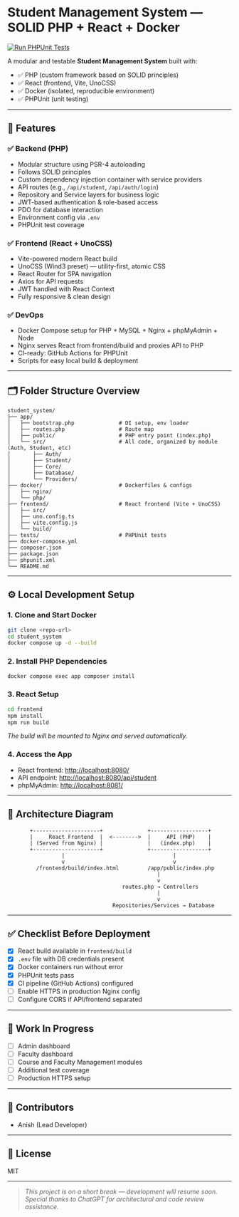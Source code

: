 # Student Management System — SOLID PHP + React + Docker
[![Run PHPUnit Tests](https://github.com/hsinatnias/student_system/actions/workflows/php-tests.yml/badge.svg)](https://github.com/hsinatnias/student_system/actions/workflows/php-tests.yml)

A modular and testable **Student Management System** built with:

* ✅ PHP (custom framework based on SOLID principles)
* ✅ React (frontend, Vite, UnoCSS)
* ✅ Docker (isolated, reproducible environment)
* ✅ PHPUnit (unit testing)

---

## 🚀 Features

### ✅ Backend (PHP)
* Modular structure using PSR-4 autoloading
* Follows SOLID principles
* Custom dependency injection container with service providers
* API routes (e.g., `/api/student`, `/api/auth/login`)
* Repository and Service layers for business logic
* JWT-based authentication & role-based access
* PDO for database interaction
* Environment config via `.env`
* PHPUnit test coverage

### ✅ Frontend (React + UnoCSS)
* Vite-powered modern React build
* UnoCSS (Wind3 preset) — utility-first, atomic CSS
* React Router for SPA navigation
* Axios for API requests
* JWT handled with React Context
* Fully responsive & clean design

### ✅ DevOps
* Docker Compose setup for PHP + MySQL + Nginx + phpMyAdmin + Node
* Nginx serves React from frontend/build and proxies API to PHP
* CI-ready: GitHub Actions for PHPUnit
* Scripts for easy local build & deployment

---

## 🗂️ Folder Structure Overview

```
student_system/
├── app/
│   ├── bootstrap.php              # DI setup, env loader
│   ├── routes.php                 # Route map
│   ├── public/                    # PHP entry point (index.php)
│   └── src/                       # All code, organized by module (Auth, Student, etc)
│       ├── Auth/
│       ├── Student/
│       ├── Core/
│       ├── Database/
│       └── Providers/
├── docker/                        # Dockerfiles & configs
│   ├── nginx/
│   └── php/
├── frontend/                      # React frontend (Vite + UnoCSS)
│   ├── src/
│   ├── uno.config.ts
│   ├── vite.config.js
│   └── build/
├── tests/                         # PHPUnit tests
├── docker-compose.yml
├── composer.json
├── package.json
├── phpunit.xml
└── README.md
```

---

## ⚙️ Local Development Setup

### 1. Clone and Start Docker

```bash
git clone <repo-url>
cd student_system
docker compose up -d --build
```

### 2. Install PHP Dependencies

```bash
docker compose exec app composer install
```

### 3. React Setup

```bash
cd frontend
npm install
npm run build
```
*The build will be mounted to Nginx and served automatically.*

### 4. Access the App

* React frontend: [http://localhost:8080/](http://localhost:8080/)
* API endpoint: [http://localhost:8080/api/student](http://localhost:8080/api/student)
* phpMyAdmin: [http://localhost:8081/](http://localhost:8081/)

---

## 🔁 Architecture Diagram

```
       +---------------------+              +------------------+
       |     React Frontend  |  <-------->  |     API (PHP)    |
       | (Served from Nginx) |              |   (index.php)    |
       +---------------------+              +------------------+
                 |                                  |
                 v                                  v
         /frontend/build/index.html         /app/public/index.php
                                               |
                                               v
                                    routes.php → Controllers
                                               |
                                               v
                                 Repositories/Services → Database
```

---

## ✅ Checklist Before Deployment

* [x] React build available in `frontend/build`
* [x] `.env` file with DB credentials present
* [x] Docker containers run without error
* [x] PHPUnit tests pass
* [x] CI pipeline (GitHub Actions) configured
* [ ] Enable HTTPS in production Nginx config
* [ ] Configure CORS if API/frontend separated

---

## 🚧 Work In Progress

* [ ] Admin dashboard
* [ ] Faculty dashboard
* [ ] Course and Faculty Management modules
* [ ] Additional test coverage
* [ ] Production HTTPS setup

---

## 👥 Contributors

* Anish (Lead Developer)

---

## 📜 License

MIT

---

> _This project is on a short break — development will resume soon.  
> Special thanks to ChatGPT for architectural and code review assistance._